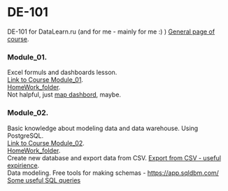 # DE-101
DE-101 for DataLearn.ru (and for me - mainly for me :) )
[General page of course](https://github.com/Data-Learn/data-engineering/blob/master/DE%20-%20101%20Guide.md).  

### Module_01.
Excel formuls and dashboards lesson.  
[Link to Course Module_01](https://github.com/Data-Learn/data-engineering/blob/master/DE-101%20Modules/Module01/DE%20-%20101%20Module01.md).  
[HomeWork_folder](https://github.com/TProzorov/DE-101/tree/main/Module_01).  
Not halpful, just [map dashbord](https://github.com/TProzorov/DE-101/blob/main/Module_01/Sample%20-%20Superstore.xlsx), maybe.

### Module_02. 
Basic knowledge about modeling data and data warehouse. Using PostgreSQL.  
[Link to Course Module_02](https://github.com/Data-Learn/data-engineering/blob/master/DE-101%20Modules/Module02/DE%20-%20101%20Module02.md).   
[HomeWork_folder](https://github.com/TProzorov/DE-101/tree/main/Module_02).  
Create new database and export data from CSV. [Export from CSV - useful expirience](https://github.com/TProzorov/DE-101/tree/main/Module_02/Export%20data%20from%20CSV%20to%20Postge).  
Data modeling. Free tools for making schemas - https://app.sqldbm.com/
[Some useful SQL queries]()
